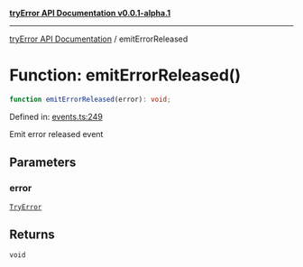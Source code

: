 [**tryError API Documentation v0.0.1-alpha.1**](../index.md)

---

[tryError API Documentation](../index.md) / emitErrorReleased

# Function: emitErrorReleased()

```ts
function emitErrorReleased(error): void;
```

Defined in: [events.ts:249](https://github.com/oconnorjohnson/try-error/blob/e3ae0308069a4fba073f4543d527ad76373db795/src/events.ts#L249)

Emit error released event

## Parameters

### error

[`TryError`](../interfaces/TryError.md)

## Returns

`void`
